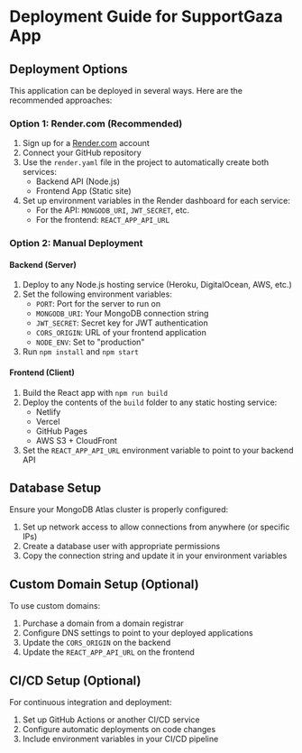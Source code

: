 # Deployment Guide for SupportGaza App

## Deployment Options

This application can be deployed in several ways. Here are the recommended approaches:

### Option 1: Render.com (Recommended)

1. Sign up for a [Render.com](https://render.com) account
2. Connect your GitHub repository
3. Use the `render.yaml` file in the project to automatically create both services:
   - Backend API (Node.js)
   - Frontend App (Static site)
4. Set up environment variables in the Render dashboard for each service:
   - For the API: `MONGODB_URI`, `JWT_SECRET`, etc.
   - For the frontend: `REACT_APP_API_URL`

### Option 2: Manual Deployment

#### Backend (Server)

1. Deploy to any Node.js hosting service (Heroku, DigitalOcean, AWS, etc.)
2. Set the following environment variables:
   - `PORT`: Port for the server to run on
   - `MONGODB_URI`: Your MongoDB connection string
   - `JWT_SECRET`: Secret key for JWT authentication
   - `CORS_ORIGIN`: URL of your frontend application
   - `NODE_ENV`: Set to "production"
3. Run `npm install` and `npm start`

#### Frontend (Client)

1. Build the React app with `npm run build`
2. Deploy the contents of the `build` folder to any static hosting service:
   - Netlify
   - Vercel
   - GitHub Pages
   - AWS S3 + CloudFront
3. Set the `REACT_APP_API_URL` environment variable to point to your backend API

## Database Setup

Ensure your MongoDB Atlas cluster is properly configured:

1. Set up network access to allow connections from anywhere (or specific IPs)
2. Create a database user with appropriate permissions
3. Copy the connection string and update it in your environment variables

## Custom Domain Setup (Optional)

To use custom domains:

1. Purchase a domain from a domain registrar
2. Configure DNS settings to point to your deployed applications
3. Update the `CORS_ORIGIN` on the backend
4. Update the `REACT_APP_API_URL` on the frontend

## CI/CD Setup (Optional)

For continuous integration and deployment:

1. Set up GitHub Actions or another CI/CD service
2. Configure automatic deployments on code changes
3. Include environment variables in your CI/CD pipeline
